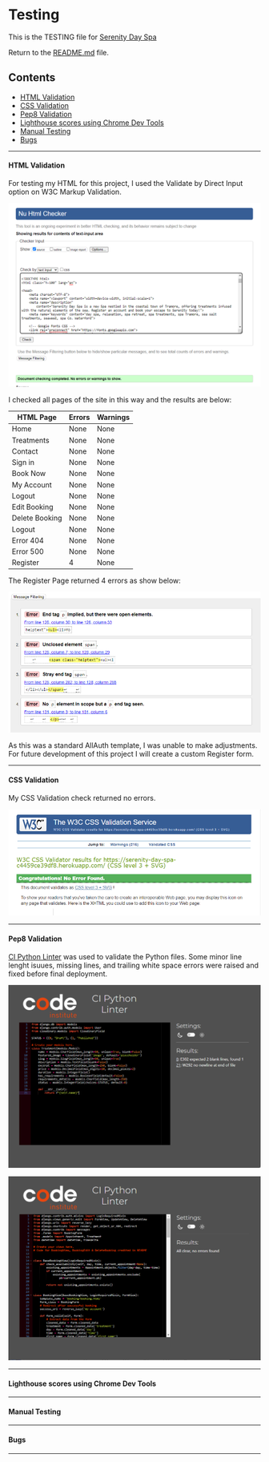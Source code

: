 # Testing

This is the TESTING file for [Serenity Day Spa](https://serenity-day-spa-c4459ce39df8.herokuapp.com/)

Return to the [README.md](README.md) file.

## Contents

* [HTML Validation](#html-validation)
* [CSS Validation](#css-validation-using-w3c-validation) 
* [Pep8 Validation](#pep8-validation)
* [Lighthouse scores using Chrome Dev Tools](#lighthouse-scores-using-chrome-dev-tools)
* [Manual Testing](#manual-testing)
* [Bugs](#bugs)

____

#### HTML Validation

For testing my HTML for this project, I used the Validate by Direct Input option on W3C Markup Validation. 


![Screenshot of Serenity Day Spa - HTML Validation Home Page](documentation/home-html-check.png) 

I checked all pages of the site in this way and the results are below:

| HTML Page | Errors | Warnings |
| ---- | ------ | -------- | 
| Home | None | None |
| Treatments | None | None |
| Contact | None | None |
| Sign in | None | None |
| Book Now | None | None |
| My Account | None | None |
| Logout | None | None |
| Edit Booking | None | None |
| Delete Booking | None | None |
| Logout | None | None |
| Error 404 | None | None |
| Error 500 | None | None |
| Register | 4 | None |

The Register Page returned 4 errors as show below:

![Screenshot of Serenity Day Spa - HTML Validation Register Page](documentation/register-page-errors.png) 

As this was a standard AllAuth template, I was unable to make adjustments. For future development of this project I will create a custom Register form.

____

#### CSS Validation

My CSS Validation check returned no errors.

![Screenshot of Serenity Day Spa - CSS Validation](documentation/css-validation.png) 
____

#### Pep8 Validation

[CI Python Linter](https://pep8ci.herokuapp.com/#) was used to validate the Python files. Some minor line lenght isuues, missing lines, and trailing white space errors were raised and fixed before final deployment.

![Screenshot of Serenity Day Spa - PEP8 Validation - minor errors](documentation/pep8-minor-errors.png) 

![Screenshot of Serenity Day Spa - PEP8 Validation - no errors](documentation/pep8-no-errors.png) 

____

#### Lighthouse scores using Chrome Dev Tools

____

#### Manual Testing

____

#### Bugs

____